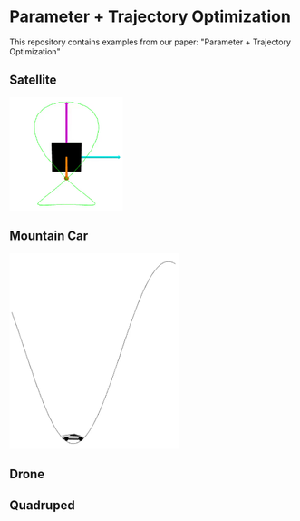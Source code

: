 # Parameter + Trajectory Optimization
This repository contains examples from our paper: "Parameter + Trajectory Optimization" 

## Satellite 
<img src="examples/animations/satellite_figure8_po.gif" width="200"/>

## Mountain Car
<img src="examples/animations/mountain_car_free_time.gif" width="300"/>

## Drone 

## Quadruped 
